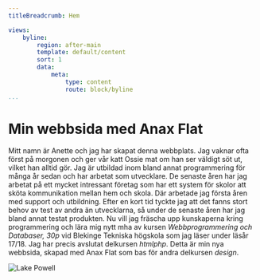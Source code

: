 ```yaml
---
titleBreadcrumb: Hem

views:
    byline:
        region: after-main
        template: default/content
        sort: 1
        data:
            meta:
                type: content
                route: block/byline
...
```


Min webbsida med Anax Flat
==========================  


Mitt namn är Anette och jag har skapat denna webbplats. Jag vaknar ofta först på morgonen och ger vår katt Ossie mat om han ser väldigt söt ut, vilket han alltid gör. Jag är utbildad inom bland annat programmering för många år sedan och har arbetat som utvecklare. De senaste åren har jag arbetat på ett mycket intressant företag som har ett system för skolor att sköta kommunikation mellan hem och skola. Där arbetade jag första åren med support och utbildning. Efter en kort tid tyckte jag att det fanns stort behov av test av andra än utvecklarna, så under de senaste åren har jag bland annat testat produkten. Nu vill jag fräscha upp kunskaperna kring programmering och lära mig nytt mha av kursen *Webbprogrammering och Databaser, 30p* vid Blekinge Tekniska högskola som jag läser under läsår 17/18. Jag har precis avslutat delkursen *htmlphp*. Detta är min nya webbsida, skapad med Anax Flat som bas för andra delkursen *design*.

![Lake Powell](img/lakepowell.jpg)
